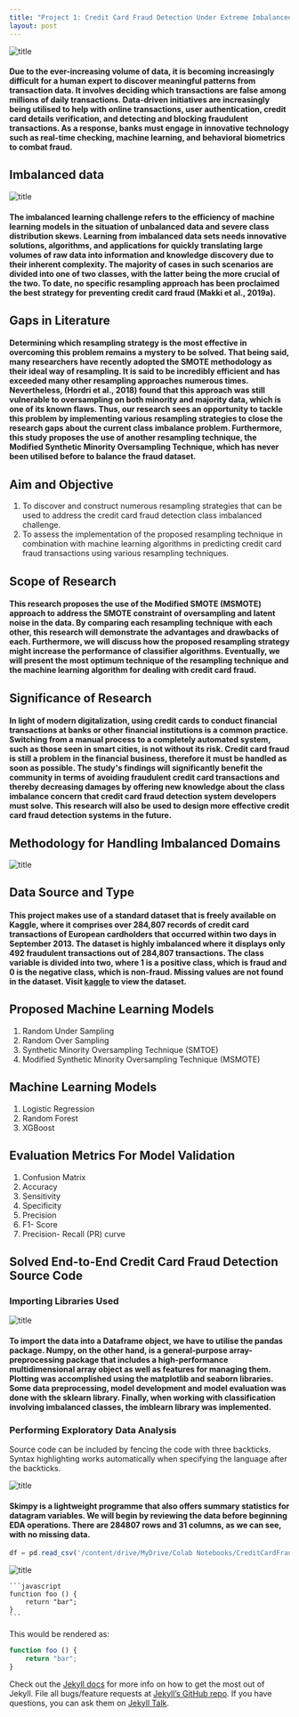 ```yaml
---
title: "Project 1: Credit Card Fraud Detection Under Extreme Imbalanced Data"
layout: post
---
```


![title](https://raw.githubusercontent.com/sarahsobri97/sarahportfolio.github.io/master/assets/credit%20card%20fraud%20picture.jpeg)

#### Due to the ever-increasing volume of data, it is becoming increasingly difficult for a human expert to discover meaningful patterns from transaction data. It involves deciding which transactions are false among millions of daily transactions. Data-driven initiatives are increasingly being utilised to help with online transactions, user authentication, credit card details verification, and detecting and blocking fraudulent transactions. As a response, banks must engage in innovative technology such as real-time checking, machine learning, and behavioral biometrics to combat fraud.

## Imbalanced data

![title](https://raw.githubusercontent.com/sarahsobri97/sarahportfolio.github.io/master/assets/Imbalanced%20dataset.png)

#### The imbalanced learning challenge refers to the efficiency of machine learning models in the situation of unbalanced data and severe class distribution skews. Learning from imbalanced data sets needs innovative solutions, algorithms, and applications for quickly translating large volumes of raw data into information and knowledge discovery due to their inherent complexity. The majority of cases in such scenarios are divided into one of two classes, with the latter being the more crucial of the two. To date, no specific resampling approach has been proclaimed the best strategy for preventing credit card fraud (Makki et al., 2019a). 

## Gaps in Literature

#### Determining which resampling strategy is the most effective in overcoming this problem remains a mystery to be solved. That being said, many researchers have recently adopted the SMOTE methodology as their ideal way of resampling. It is said to be incredibly efficient and has exceeded many other resampling approaches numerous times. Nevertheless, (Hordri et al., 2018) found that this approach was still vulnerable to oversampling on both minority and majority data, which is one of its known flaws. Thus, our research sees an opportunity to tackle this problem by implementing various resampling strategies to close the research gaps about the current class imbalance problem. Furthermore, this study proposes the use of another resampling technique, the Modified Synthetic Minority Oversampling Technique, which has never been utilised before to balance the fraud dataset.

## Aim and Objective

1. To discover and construct numerous resampling strategies that can be used to address the credit card fraud detection class imbalanced challenge.
2. To assess the implementation of the proposed resampling technique in combination with machine learning algorithms in predicting credit card fraud transactions using various resampling techniques.

## Scope of Research

#### This research proposes the use of the Modified SMOTE (MSMOTE) approach to address the SMOTE constraint of oversampling and latent noise in the data. By comparing each resampling technique with each other, this research will demonstrate the advantages and drawbacks of each. Furthermore, we will discuss how the proposed resampling strategy might increase the performance of classifier algorithms. Eventually, we will present the most optimum technique of the resampling technique and the machine learning algorithm for dealing with credit card fraud.

## Significance of Research

#### In light of modern digitalization, using credit cards to conduct financial transactions at banks or other financial institutions is a common practice. Switching from a manual process to a completely automated system, such as those seen in smart cities, is not without its risk. Credit card fraud is still a problem in the financial business, therefore it must be handled as soon as possible. The study's findings will significantly benefit the community in terms of avoiding fraudulent credit card transactions and thereby decreasing damages by offering new knowledge about the class imbalance concern that credit card fraud detection system developers must solve. This research will also be used to design more effective credit card fraud detection systems in the future.

## Methodology for Handling Imbalanced Domains

![title](https://raw.githubusercontent.com/sarahsobri97/sarahportfolio.github.io/master/assets/Methodology.png)

## Data Source and Type

#### This project makes use of a standard dataset that is freely available on Kaggle, where it comprises over 284,807 records of credit card transactions of European cardholders that occurred within two days in September 2013. The dataset is highly imbalanced where it displays only 492 fraudulent transactions out of 284,807 transactions. The class variable is divided into two, where 1 is a positive class, which is fraud and 0 is the negative class, which is non-fraud. Missing values are not found in the dataset. Visit [kaggle][kaggle] to view the dataset.

## Proposed Machine Learning Models

1. Random Under Sampling
2. Random Over Sampling
3. Synthetic Minority Oversampling Technique (SMTOE)
4. Modified Synthetic Minority Oversampling Technique (MSMOTE)

## Machine Learning Models

1. Logistic Regression
2. Random Forest
3. XGBoost

## Evaluation Metrics For Model Validation

1. Confusion Matrix
2. Accuracy
3. Sensitivity
4. Specificity
5. Precision
6. F1- Score
7. Precision- Recall (PR) curve

## Solved End-to-End Credit Card Fraud Detection Source Code

### Importing Libraries Used

![title](https://raw.githubusercontent.com/sarahsobri97/sarahportfolio.github.io/master/assets/EDA.png)

#### To import the data into a Dataframe object, we have to utilise the pandas package. Numpy, on the other hand, is a general-purpose array-preprocessing package that includes a high-performance multidimensional array object as well as features for managing them. Plotting was accomplished using the matplotlib and seaborn libraries. Some data preprocessing, model development and model evaluation was done with the sklearn library. Finally, when working with classification involving imbalanced classes, the imblearn library was implemented.

### Performing Exploratory Data Analysis
Source code can be included by fencing the code with three backticks. Syntax highlighting works automatically when specifying the language after the backticks.

![title](https://raw.githubusercontent.com/sarahsobri97/sarahportfolio.github.io/master/assets/Descriptive%20Analysis.png)

#### Skimpy is a lightweight programme that also offers summary statistics for datagram variables. We will begin by reviewing the data before beginning EDA operations. There are 284807 rows and 31 columns, as we can see, with no missing data.

```javascript
df = pd.read_csv('/content/drive/MyDrive/Colab Notebooks/CreditCardFraud/creditcard.csv')
```

![title](https://raw.githubusercontent.com/sarahsobri97/sarahportfolio.github.io/master/assets/first%2020%20rows.png)

````
```javascript
function foo () {
    return "bar";
}
```
````

This would be rendered as:

```javascript
function foo () {
    return "bar";
}
```


Check out the [Jekyll docs][jekyll-docs] for more info on how to get the most out of Jekyll. File all bugs/feature requests at [Jekyll’s GitHub repo][jekyll-gh]. If you have questions, you can ask them on [Jekyll Talk][jekyll-talk].

[jekyll-docs]: http://jekyllrb.com/docs/home
[jekyll-gh]:   https://github.com/jekyll/jekyll
[jekyll-talk]: https://talk.jekyllrb.com/
[kaggle]: https://www.kaggle.com/mlg-ulb/creditcardfraud/version/3
